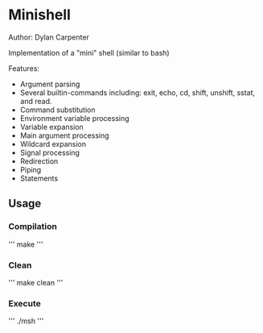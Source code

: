 # Minishell
Author: Dylan Carpenter

Implementation of a "mini" shell (similar to bash)

Features:
* Argument parsing
* Several builtin-commands including: exit, echo, cd, shift, unshift, sstat, and read.
* Command substitution
* Environment variable processing
* Variable expansion
* Main argument processing
* Wildcard expansion
* Signal processing
* Redirection
* Piping
* Statements

## Usage
### Compilation
'''
make
'''

### Clean
'''
make clean
'''

### Execute
'''
./msh
'''
